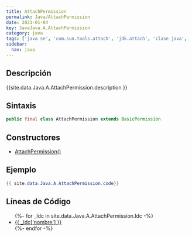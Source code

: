 ```yaml
---
title: AttachPermission
permalink: Java/AttachPermission
date: 2021-01-04
key: JavaJava.A.AttachPermission
category: java
tags: ['java se', 'com.sun.tools.attach', 'jdk.attach', 'clase java', 'Java 1.0']
sidebar: 
  nav: java
---
```


## Descripción
{{site.data.Java.A.AttachPermission.description }}

## Sintaxis
~~~java
public final class AttachPermission extends BasicPermission
~~~

## Constructores
* [AttachPermission()](/Java/AttachPermission/AttachPermission/)

## Ejemplo
~~~java
{{ site.data.Java.A.AttachPermission.code}}
~~~

## Líneas de Código
<ul>
{%- for _ldc in site.data.Java.A.AttachPermission.ldc -%}
   <li>
       <a href="{{_ldc['url'] }}">{{ _ldc['nombre'] }}</a>
   </li>
{%- endfor -%}
</ul>
